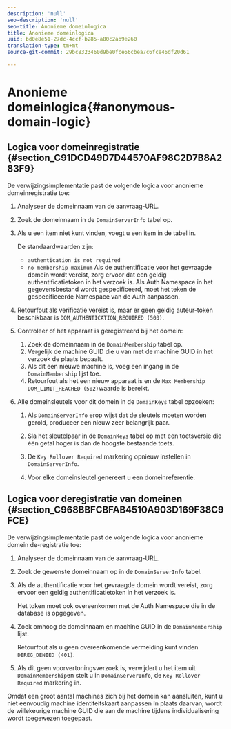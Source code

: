```yaml
---
description: 'null'
seo-description: 'null'
seo-title: Anonieme domeinlogica
title: Anonieme domeinlogica
uuid: bd0e8e51-27dc-4ccf-b285-a80c2ab9e260
translation-type: tm+mt
source-git-commit: 29bc8323460d9be0fce66cbea7c6fce46df20d61

---
```



# Anonieme domeinlogica{#anonymous-domain-logic}

## Logica voor domeinregistratie {#section_C91DCD49D7D44570AF98C2D7B8A283F9}

De verwijzingsimplementatie past de volgende logica voor anonieme domeinregistratie toe:

1. Analyseer de domeinnaam van de aanvraag-URL.
1. Zoek de domeinnaam in de `DomainServerInfo` tabel op.
1. Als u een item niet kunt vinden, voegt u een item in de tabel in.

   De standaardwaarden zijn:

   * `authentication is not required`
   * `no membership maximum`
   Als de authentificatie voor het gevraagde domein wordt vereist, zorg ervoor dat een geldig authentificatietoken in het verzoek is. Als Auth Namespace in het gegevensbestand wordt gespecificeerd, moet het teken de gespecificeerde Namespace van de Auth aanpassen.
1. Retourfout als verificatie vereist is, maar er geen geldig auteur-token beschikbaar is `DOM_AUTHENTICATION_REQUIRED (503)`.
1. Controleer of het apparaat is geregistreerd bij het domein:

   1. Zoek de domeinnaam in de `DomainMembership` tabel op.
   1. Vergelijk de machine GUID die u van met de machine GUID in het verzoek de plaats bepaalt.
   1. Als dit een nieuwe machine is, voeg een ingang in de `DomainMembership` lijst toe.
   1. Retourfout als het een nieuw apparaat is en de `Max Membership` `DOM_LIMIT_REACHED (502)`waarde is bereikt.

1. Alle domeinsleutels voor dit domein in de `DomainKeys` tabel opzoeken:

   1. Als `DomainServerInfo` erop wijst dat de sleutels moeten worden gerold, produceer een nieuw zeer belangrijk paar.
   1. Sla het sleutelpaar in de `DomainKeys` tabel op met een toetsversie die één getal hoger is dan de hoogste bestaande toets.
   1. De `Key Rollover Required` markering opnieuw instellen in `DomainServerInfo`.

   1. Voor elke domeinsleutel genereert u een domeinreferentie.

## Logica voor deregistratie van domeinen {#section_C968BBFCBFAB4510A903D169F38C9FCE}

De verwijzingsimplementatie past de volgende logica voor anonieme domein de-registratie toe:

1. Analyseer de domeinnaam van de aanvraag-URL.
1. Zoek de gewenste domeinnaam op in de `DomainServerInfo` tabel.
1. Als de authentificatie voor het gevraagde domein wordt vereist, zorg ervoor een geldig authentificatietoken in het verzoek is.

   Het token moet ook overeenkomen met de Auth Namespace die in de database is opgegeven.
1. Zoek omhoog de domeinnaam en machine GUID in de `DomainMembership` lijst.

   Retourfout als u geen overeenkomende vermelding kunt vinden `DEREG_DENIED (401)`.

1. Als dit geen voorvertoningsverzoek is, verwijdert u het item uit `DomainMembership`en stelt u in `DomainServerInfo`, de `Key Rollover Required` markering in.

Omdat een groot aantal machines zich bij het domein kan aansluiten, kunt u niet eenvoudig machine identiteitskaart aanpassen In plaats daarvan, wordt de willekeurige machine GUID die aan de machine tijdens individualisering wordt toegewezen toegepast.
